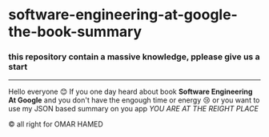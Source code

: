# software-engineering-at-google-the-book-summary
### this repository contain a massive knowledge, pplease give us a start
***

Hello everyone 😊
If you one day heard about book **Software Engineering At Google**
and you don't have the engough time or energy 😢
or you want to use my JSON based summary on you app 
_YOU ARE AT THE REIGHT PLACE_

&copy; all right for OMAR HAMED
